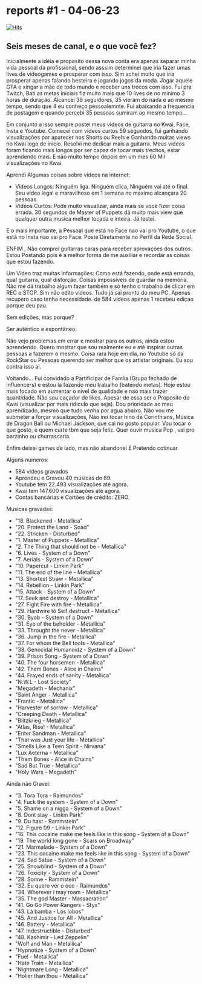# reports #1 - 04-06-23

[![Hits](https://hits.seeyoufarm.com/api/count/incr/badge.svg?url=https%3A%2F%2Fgithub.com%2Fahfeeeh%2Freports&count_bg=%23DF0808&title_bg=%23555555&icon=wechat.svg&icon_color=%23E7E7E7&title=Visualiza%C3%A7%C3%B5es&edge_flat=false)](https://hits.seeyoufarm.com)

## Seis meses de canal, e o que você fez?
Inicialmente a idéia e proposito dessa nova conta era apenas separar minha vida pessoal da profissional, sendo asssim determinei que iria fazer umas lives de videogames e prosperar com isso. Sim achei muito que iria prosperar apenas falando besteira e jogando jogos da moda. Jogar aquele GTA e xingar a mãe de todo mundo e receber uns trocos com isso.
Fui pra Twitch, Bati as metas iniciais fiz muito mais que 10 lives de no minimo 3 horas de duração. Alcancei 39 seguidores, 35 vieram do nada e ao mesmo tempo, sendo que 4 eu conheço pessoalemnte. Fui abaixando a frequencia de postagem e quando percebi 35 pessoas sumiram ao mesmo tempo...

Em conjunto a isso sempre postei meus videos de guitarra no Kwai, Face, Insta e Youtube.
Comecei com videos curtos 59 segundos, fui ganhando visualizações por aparecer nos Shorts ou Reels e Ganhando muitas views no Kwai logo de inicio.
Resolvi me dedicar mais a guitarra.
Meus vídeos foram ficando mais longos por ser capaz de tocar mais trechos, estar aprendendo mais.
E não muito tempo depois em um mes 60 Mil visualizações no Kwai.

Aprendi Algumas coisas sobre vídeos na internet:

- Vídeos Longos: Ninguém liga. Ninguém clica, Ninguém vai até o final. Seu vídeo legal e maravilhoso em 1 semana no maximo alcançara 20 pessoas.
- Vídeos Curtos: Pode muito visualizar, ainda mais se você fizer coisa errada. 
30 segundos de Master of Puppets dá muito mais view que qualquer outra musica melhor tocada e inteira. Já testei.

E o mais importante, a Pessoal que está no Face nao vai pro Youtube, o que está no Insta nao vai pro Face. Poste Diretamente no Perfil da Rede Social.

ENFIM , Não comprei guitarras caras para receber aprovações dos outros.
Estou Postando pois é a melhor forma de me auxiliar e recordar as coisas que estou fazendo. 

Um Video traz muitas informações: Como está fazendo, onde está errando, qual guitarra, qual distorção. Coisas impossiveis de guardar na memória.
Não me dá trabalho algum fazer também e só tenho o trabalho de clicar em REC e STOP. Sim não edito vídeos. Tudo já sai pronto do meu PC.
Apenas recupero caso tenha necessidade. de 584 vídeos apenas 1 recebeu ediçao porque deu pau.

Sem edições, mas porque?

Ser autêntico e espontâneo.

Não vejo problemas em errar e mostrar para os outros, ainda estou aprendendo. Quero mostrar que sou realmente eu e até inspirar outras pessoas a fazerem o mesmo.
Coisa rara hoje em dia, no Youtube só da RockStar ou Pessoas querendo ser melhor que os artistar originais. Eu sou contra isso ai.

Voltando...
Fui convidado a Partificipar de Famlia (Grupo fechado de influencers) e estou la fazendo meu trabalho (batendo metas).
Hoje estou mais focado em aumentar o nivel de qualidade e nao mais trazer quantidade.
Não sou caçador de likes. Apesar de essa ser o Proposito do Kwai (visualizar por mais ridículo que seja).
Dou prioridade ao meu aprendizado, mesmo que tudo venha por agua abaixo. 
Não vou me submeter a forçar visualizações, Não irei tocar hino de Corinthians, Música de Dragon Ball ou Michael Jackson, que cai no gosto popular.
Vou tocar o que gosto, e quem curte tbm que seja feliz.
Quer ouvir musica Pop , vai pro barzinho ou churrascaria.

Enfim deixei games de lado, mas não abandonei
E Pretendo cotinuar

Alguns números:

* 584 vídeos gravados
* Aprendeu e Gravou 40 músicas de 69.
* Youtube tem 22.493 visualizações até agora.
* Kwai tem 147.600 visualizações até agora.
* Contas bancárias e Cartões de crédito: ZERO.

Musicas gravadas:
- "18. Blackened - Metallica" 
- "20. Protect the Land - Soad" 
- "22. Stricken - Disturbed" 
- "1. Master of Puppets - Metallica" 
- "2. The Thing that should not be - Metallica" 
- "6. Lives - System of a Down" 
- "7. Aerials - System of a Down" 
- "10. Papercut - Linkin Park" 
- "11. The end of the line - Metallica" 
- "13. Shortest Straw - Metallica" 
- "14. Rebellion - Linkin Park" 
- "15. Attack - System of a Down" 
- "17. Seek and destroy - Metallica" 
- "27. Fight Fire with fire - Metallica" 
- "29. Hardwire tô Self destruct - Metallica" 
- "30. Byob - System of a Down" 
- "31. Eye of the beholder - Metallica" 
- "33. Throught the never - Metallica" 
- "36. Jump in the fire - Metallica" 
- "37. For whom the Bell tools - Metallica" 
- "38. Genocidal Humanoidz - System of a Down" 
- "39. Prison Song - System of a Down" 
- "40. The four horsemen - Metallica" 
- "42. Them Bonés - Alice in Chains" 
- "44. Frayed ends of sanity - Metallica" 
- "N.W.L - Lost Society" 
- "Megadeth - Mechanix" 
- "Saint Anger - Metallica" 
- "Frantic - Metallica" 
- "Harvester of sorrow - Metallica" 
- "Creeping Death - Metallica" 
- "Blitzkrieg - Metallica" 
- "Atlas, Rise! - Metallica" 
- "Enter Sandman - Metallica" 
- "That was Just your life - Metallica" 
- "Smells Like a Teen Spirit - Nirvana" 
- "Lux Aeterna - Metallica" 
- "Them Bones - Alice  in Chains" 
- "Sad But True - Metallica" 
- "Holy Wars - Megadeth"

Ainda não Gravei:

- "3. Tora Tora - Raimundos" 
- "4. Fuck the system - System of a Down" 
- "5. Shame on a nigga - System of a Down" 
- "8. Dont stay - Linkin Park" 
- "9. Du hast - Rammstein" 
- "12. Figure 09 - Linkin Park" 
- "16. This cocaine make me feels like in this song - System of a Down" 
- "19. The world long gone - Scars on Broadway" 
- "21. Marmalade - System of a Down" 
- "23. This cocaine make me feels like in this song - System of a Down" 
- "24. Sad Satue - System of a Down" 
- "25. Snowblind - System of a Down" 
- "26. Toxicity - System of a Down" 
- "28. Sonne - Rammstein" 
- "32. Eu quero ver o oco - Raimundos" 
- "34. Wherever i may roam - Metallica" 
- "35. The god Master - Massacration" 
- "41. Go Go Power Rangers - Styx" 
- "43. Lá bamba - Los lobos" 
- "45. And Justice for All - Metallica" 
- "46. Battery - Metallica" 
- "47. Indestructible - Disturbed" 
- "48. Kashimir - Led Zeppelin" 
- "Wolf and Man - Metallica" 
- "Hypnotize - System of a Down" 
- "Fuel - Metallica" 
- "Hate Train - Metallica" 
- "Nightmare Long - Metallica" 
- "Holier than thou - Metallica"
